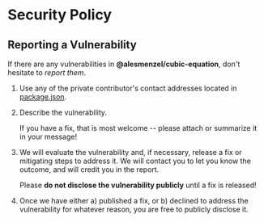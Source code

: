 # Security Policy

## Reporting a Vulnerability

If there are any vulnerabilities in **@alesmenzel/cubic-equation**, don't hesitate to _report them_.

1. Use any of the private contributor's contact addresses located in [package.json](./package.json).
2. Describe the vulnerability.

   If you have a fix, that is most welcome -- please attach or summarize it in your message!

3. We will evaluate the vulnerability and, if necessary, release a fix or mitigating steps to address it. We will contact you to let you know the outcome, and will credit you in the report.

   Please **do not disclose the vulnerability publicly** until a fix is released!

4. Once we have either a) published a fix, or b) declined to address the vulnerability for whatever reason, you are free to publicly disclose it.
